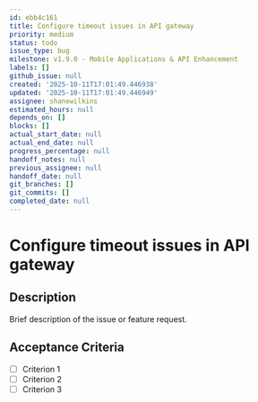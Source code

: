 ```yaml
---
id: ebb4c161
title: Configure timeout issues in API gateway
priority: medium
status: todo
issue_type: bug
milestone: v1.9.0 - Mobile Applications & API Enhancement
labels: []
github_issue: null
created: '2025-10-11T17:01:49.446938'
updated: '2025-10-11T17:01:49.446949'
assignee: shanewilkins
estimated_hours: null
depends_on: []
blocks: []
actual_start_date: null
actual_end_date: null
progress_percentage: null
handoff_notes: null
previous_assignee: null
handoff_date: null
git_branches: []
git_commits: []
completed_date: null
---
```


# Configure timeout issues in API gateway

## Description

Brief description of the issue or feature request.

## Acceptance Criteria

- [ ] Criterion 1
- [ ] Criterion 2
- [ ] Criterion 3
